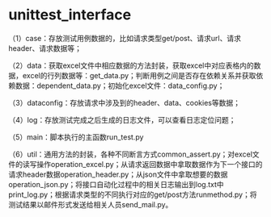 # unittest_interface

（1）case：存放测试用例数据的，比如请求类型get/post、请求url、请求header、请求数据等；

（2）data：获取excel文件中相应数据的方法封装，获取excel中对应表格内的数据，excel的行列数据等：get_data.py；判断用例之间是否存在依赖关系并获取依赖数据：dependent_data.py；初始化excel文件：data_config.py；

（3）dataconfig：存放请求中涉及到的header、data、cookies等数据；

（4）log：存放测试完成之后生成的日志文件，可以查看日志定位问题；

（5）main：脚本执行的主函数run_test.py

（6）util：通用方法的封装，各种不同断言方式common_assert.py；对excel文件的读写操作operation_excel.py；从请求返回数据中拿取数据作为下一个接口的请求header数据operation_header.py；从json文件中拿取想要的数据operation_json.py；将接口自动化过程中的相关日志输出到log.txt中print_log.py；根据请求类型的不同执行对应的get/post方法runmethod.py；将测试结果以邮件形式发送给相关人员send_mail.py。
